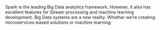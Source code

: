 Spark is the leading Big Data analytics framework. However, it also has excellent features for Stream processing and machine learning development. Big Data systems are a new reality. Whether we’re creating microservices-based solutions or machine learning.